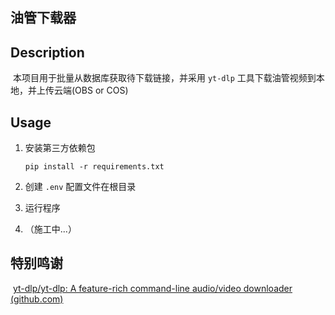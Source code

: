 ## 油管下载器

## Description

​	本项目用于批量从数据库获取待下载链接，并采用 `yt-dlp` 工具下载油管视频到本地，并上传云端(OBS or COS)



## Usage

1. 安装第三方依赖包

   ```
   pip install -r requirements.txt
   ```

2. 创建 `.env` 配置文件在根目录

3. 运行程序

4. （施工中...）



## 特别鸣谢

​	[yt-dlp/yt-dlp: A feature-rich command-line audio/video downloader (github.com)](https://github.com/yt-dlp/yt-dlp)

​	